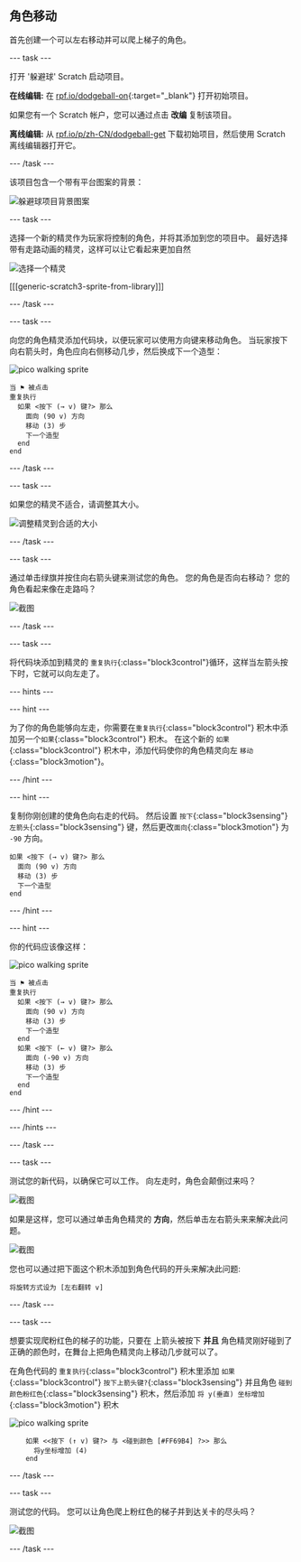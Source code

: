 ## 角色移动

首先创建一个可以左右移动并可以爬上梯子的角色。

--- task ---

打开 '躲避球' Scratch 启动项目。

**在线编辑:** 在 [rpf.io/dodgeball-on](http://rpf.io/dodgeball-on){:target="_blank"} 打开初始项目。

如果您有一个 Scratch 帐户，您可以通过点击 **改编** 复制该项目。

**离线编辑:** 从 [rpf.io/p/zh-CN/dodgeball-get](http://rpf.io/p/zh-CN/dodgeball-get) 下载初始项目，然后使用 Scratch 离线编辑器打开它。

--- /task ---

该项目包含一个带有平台图案的背景：

![躲避球项目背景图案](images/dodge-background.png)

--- task ---

选择一个新的精灵作为玩家将控制的角色，并将其添加到您的项目中。 最好选择带有走路动画的精灵，这样可以让它看起来更加自然

![选择一个精灵](images/dodge-characters.png)

[[[generic-scratch3-sprite-from-library]]]

--- /task ---

--- task ---

向您的角色精灵添加代码块，以便玩家可以使用方向键来移动角色。 当玩家按下向右箭头时，角色应向右侧移动几步，然后换成下一个造型：

![pico walking sprite](images/pico_walking_sprite.png)

```blocks3
当 ⚑ 被点击
重复执行 
  如果 <按下 (→ v) 键?> 那么 
    面向 (90 v) 方向
    移动 (3) 步
    下一个造型
  end
end
```

--- /task ---

--- task ---

如果您的精灵不适合，请调整其大小。

![调整精灵到合适的大小](images/dodge-sprite-size-annotated.png)

--- /task ---

--- task ---

通过单击绿旗并按住向右箭头键来测试您的角色。 您的角色是否向右移动？ 您的角色看起来像在走路吗？

![截图](images/dodge-walking.png)

--- /task ---

--- task ---

将代码块添加到精灵的 `重复执行`{:class="block3control"}循环，这样当左箭头按下时，它就可以向左走了。

--- hints ---


--- hint ---

为了你的角色能够向左走，你需要在`重复执行`{:class="block3control"} 积木中添加另一个`如果`{:class="block3control"} 积木。 在这个新的 `如果`{:class="block3control"} 积木中，添加代码使你的角色精灵向左 `移动`{:class="block3motion"}。

--- /hint ---

--- hint ---

复制你刚创建的使角色向右走的代码。 然后设置 `按下`{:class="block3sensing"} `左箭头`{:class="block3sensing"} 键，然后更改`面向`{:class="block3motion"} 为 `-90` 方向。

```blocks3
如果 <按下 (→ v) 键?> 那么 
  面向 (90 v) 方向
  移动 (3) 步
  下一个造型
end
```

--- /hint ---

--- hint ---

你的代码应该像这样：

![pico walking sprite](images/pico_walking_sprite.png)

```blocks3
当 ⚑ 被点击
重复执行 
  如果 <按下 (→ v) 键?> 那么 
    面向 (90 v) 方向
    移动 (3) 步
    下一个造型
  end
  如果 <按下 (← v) 键?> 那么 
    面向 (-90 v) 方向
    移动 (3) 步
    下一个造型
  end
end
```

--- /hint ---

--- /hints ---

--- /task ---

--- task ---

测试您的新代码，以确保它可以工作。 向左走时，角色会颠倒过来吗？

![截图](images/dodge-upside-down.png)

如果是这样，您可以通过单击角色精灵的 **方向**，然后单击左右箭头来来解决此问题。

![截图](images/dodge-left-right-annotated.png)

您也可以通过把下面这个积木添加到角色代码的开头来解决此问题:

```blocks3
将旋转方式设为 [左右翻转 v]
```

--- /task ---

--- task ---

想要实现爬粉红色的梯子的功能，只要在 上箭头被按下 **并且** 角色精灵刚好碰到了正确的颜色时，在舞台上把角色精灵向上移动几步就可以了。

在角色代码的 `重复执行`{:class="block3control"} 积木里添加 `如果`{:class="block3control"} `按下上箭头键?`{:class="block3sensing"} 并且角色 `碰到颜色粉红色`{:class="block3sensing"} 积木，然后添加 `将 y(垂直) 坐标增加`{:class="block3motion"} 积木

![pico walking sprite](images/pico_walking_sprite.png)

```blocks3
    如果 <<按下 (↑ v) 键?> 与 <碰到颜色 [#FF69B4] ?>> 那么 
      将y坐标增加 (4)
    end
```

--- /task ---

--- task ---

测试您的代码。 您可以让角色爬上粉红色的梯子并到达关卡的尽头吗？

![截图](images/dodge-test-character.png)

--- /task ---